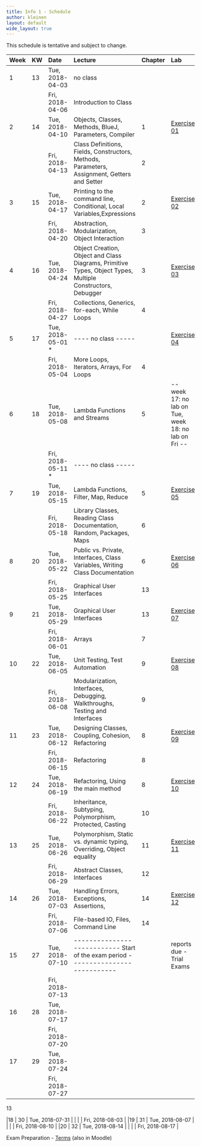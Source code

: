 ```yaml
---
title: Info 1 - Schedule
author: kleinen
layout: default
wide_layout: true
---
```



This schedule is tentative and subject to change.


| Week | KW | Date              | Lecture                                                                                                     | Chapter | Lab                                                  |
|:-----|:---|:------------------|:------------------------------------------------------------------------------------------------------------|:--------|:-----------------------------------------------------|
| 1    | 13 | Tue, 2018-04-03   | no class                                                                                                    |         |                                                      |
|      |    | Fri, 2018-04-06   | Introduction to Class                                                                                       |         |                                                      |
| 2    | 14 | Tue, 2018-04-10   | Objects, Classes, Methods, BlueJ, Parameters,  Compiler                                                     | 1       | [Exercise 01](../labs/exercise-01)                   |
|      |    | Fri, 2018-04-13   | Class Definitions, Fields, Constructors, Methods, Parameters, Assignment, Getters and Setter                | 2       |                                                      |
| 3    | 15 | Tue, 2018-04-17   | Printing to the command line, Conditional, Local Variables,Expressions                                      | 2       | [Exercise 02](../labs/exercise-02)                   |
|      |    | Fri, 2018-04-20   | Abstraction, Modularization, Object Interaction                                                             | 3       |                                                      |
| 4    | 16 | Tue, 2018-04-24   | Object Creation, Object and Class Diagrams, Primitive Types,  Object Types, Multiple Constructors, Debugger | 3       | [Exercise 03](../labs/exercise-03)                   |
|      |    | Fri, 2018-04-27   | Collections, Generics, for-each, While Loops                                                                | 4       |                                                      |
| 5    | 17 | Tue, 2018-05-01 * | ---- no class -----                                                                                         |         | [Exercise 04](../labs/exercise-04)                   |
|      |    | Fri, 2018-05-04   | More Loops, Iterators, Arrays, For Loops                                                                    | 4       |                                                      |
| 6    | 18 | Tue, 2018-05-08   | Lambda Functions and Streams                                                                                | 5       | -- week 17: no lab on Tue, week 18: no lab on Fri -- |
|      |    | Fri, 2018-05-11 * | ---- no class -----                                                                                         |         |                                                      |
| 7    | 19 | Tue, 2018-05-15   | Lambda Functions, Filter, Map, Reduce                                                                       | 5       | [Exercise 05](../labs/exercise-05)                   |
|      |    | Fri, 2018-05-18   | Library Classes, Reading Class Documentation, Random, Packages, Maps                                        | 6       |                                                      |
| 8    | 20 | Tue, 2018-05-22   | Public vs. Private, Interfaces, Class Variables, Writing Class Documentation                                | 6       | [Exercise 06](../labs/exercise-06)                   |
|      |    | Fri, 2018-05-25   | Graphical User Interfaces                                                                                   | 13      |                                                      |
| 9    | 21 | Tue, 2018-05-29   | Graphical User Interfaces                                                                                   | 13      | [Exercise 07](../labs/exercise-07)                   |
|      |    | Fri, 2018-06-01   | Arrays                                                                                                      | 7       |                                                      |
| 10   | 22 | Tue, 2018-06-05   | Unit Testing, Test Automation                                                                               | 9       | [Exercise 08](../labs/exercise-08)                   |
|      |    | Fri, 2018-06-08   | Modularization, Interfaces, Debugging, Walkthroughs,  Testing and Interfaces                                | 9       |                                                      |
| 11   | 23 | Tue, 2018-06-12   | Designing Classes, Coupling, Cohesion, Refactoring                                                          | 8       | [Exercise 09](../labs/exercise-09)                   |
|      |    | Fri, 2018-06-15   | Refactoring                                                                                                 | 8       |                                                      |
| 12   | 24 | Tue, 2018-06-19   | Refactoring, Using the main method                                                                          | 8       | [Exercise 10](../labs/exercise-10)                   |
|      |    | Fri, 2018-06-22   | Inheritance, Subtyping, Polymorphism, Protected, Casting                                                    | 10      |                                                      |
| 13   | 25 | Tue, 2018-06-26   | Polymorphism, Static vs. dynamic typing, Overriding, Object equality                                        | 11      | [Exercise 11](../labs/exercise-11)                   |
|      |    | Fri, 2018-06-29   | Abstract Classes, Interfaces                                                                                | 12      | |                                                    |
| 14   | 26 | Tue, 2018-07-03   | Handling Errors, Exceptions, Assertions,                                                                    | 14      | [Exercise 12](../labs/exercise-12)                   |
|      |    | Fri, 2018-07-06   | File-based IO, Files, Command Line                                                                          | 14      |                                                      |
| 15   | 27 | Tue, 2018-07-10   | --------------------------- Start of the exam period    ---------------------------                         |         | reports due  - Trial Exams                           |
|      |    | Fri, 2018-07-13   |                                                                                                             |         |                                                      |
| 16   | 28 | Tue, 2018-07-17   |                                                                                                             |         |                                                      |
|      |    | Fri, 2018-07-20   |                                                                                                             |         |                                                      |
| 17   | 29 | Tue, 2018-07-24   |                                                                                                             |         |                                                      |
|      |    | Fri, 2018-07-27   |                                                                                                             |         |                                                      |








13


























|18 | 30 | Tue, 2018-07-31 |
|   |    | Fri, 2018-08-03 |
|19 | 31 | Tue, 2018-08-07 |
|   |    | Fri, 2018-08-10 |
|20 | 32 | Tue, 2018-08-14 |
|   |    | Fri, 2018-08-17 |

 Exam Preparation - [Terms](https://github.com/bkleinen/bkleinen.github.io/wiki/Info1) (also in Moodle)
